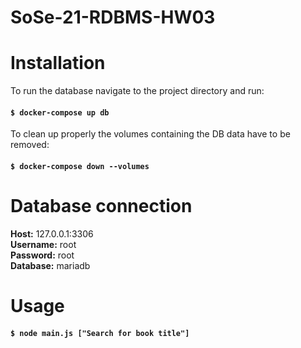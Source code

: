 # SoSe-21-RDBMS-HW03

# Installation

To run the database navigate to the project directory and run:

#### `$ docker-compose up db` 

To clean up properly the volumes containing the DB data have to be removed:

#### `$ docker-compose down --volumes` 


# Database connection

**Host:** 127.0.0.1:3306\
**Username:** root\
**Password:** root\
**Database:** mariadb

# Usage 

#### `$ node main.js ["Search for book title"]` 

